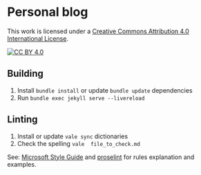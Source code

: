 # Personal blog

This work is licensed under a
[Creative Commons Attribution 4.0 International License][cc-by].

[![CC BY 4.0][cc-by-image]][cc-by]

[cc-by]: http://creativecommons.org/licenses/by/4.0/
[cc-by-image]: https://i.creativecommons.org/l/by/4.0/88x31.png

## Building

1. Install `bundle install` or update `bundle update` dependencies
2. Run `bundle exec jekyll serve --livereload`

## Linting

1. Install or update `vale sync` dictionaries
2. Check the spelling `vale  file_to_check.md`

See: [Microsoft Style Guide](https://docs.microsoft.com/en-us/style-guide) and 
[proselint](https://github.com/amperser/proselint/) for rules explanation and examples.
